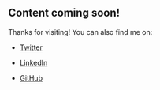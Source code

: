 ## Content coming soon!

Thanks for visiting! You can also find me on:

- [Twitter](https://www.twitter.com/thomasonmeg)

- [LinkedIn](https://www.linkedin.com/in/mskaerthomason)

- [GitHub](https://www.github.com/mskaerthomason)
